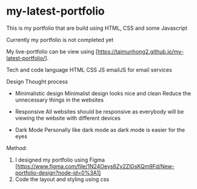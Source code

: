 # my-latest-portfolio

This is my portfolio that are build using HTML, CSS and some Javascript

Currently my portfolio is not completed yet

My live-portfolio can be view using [https://taimunhong2.github.io/my-latest-portfolio/].


Tech and code language
HTML 
CSS 
JS 
emailJS for email services

Design Thought process

- Minimalistic design 
Minimalist design looks nice and clean 
Reduce the unnecessary things in the websites

- Responsive
All websites should be responsive as everybody will be viewing the website with different devices

- Dark Mode
Personally like dark mode as dark mode is easier for the eyes 

Method:
1. I designed my portfolio using Figma [https://www.figma.com/file/1N24Oeys6Zy2ZlGsKQm9Fd/New-portfolio-design?node-id=0%3A1]
2. Code the layout and styling using css
